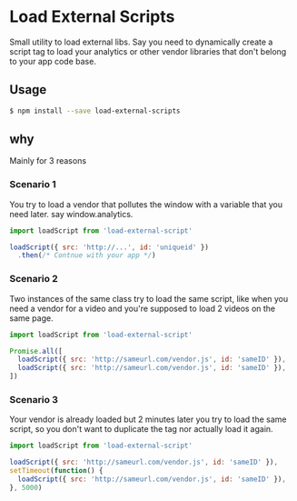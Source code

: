 # Load External Scripts
Small utility to load external libs.
Say you need to dynamically create a script tag to load your analytics or other vendor libraries that don't belong to your app code base.

## Usage
```sh
$ npm install --save load-external-scripts
```

## why
Mainly for 3 reasons

### Scenario 1
You try to load a vendor that pollutes the window with a variable that you need later. say window.analytics.
```js
import loadScript from 'load-external-script'

loadScript({ src: 'http://...', id: 'uniqueid' })
  .then(/* Contnue with your app */)
```

### Scenario 2
Two instances of the same class try to load the same script, like when you need a vendor for a video and you're supposed to load 2 videos on the same page.

```js
import loadScript from 'load-external-script'

Promise.all([
  loadScript({ src: 'http://sameurl.com/vendor.js', id: 'sameID' }),
  loadScript({ src: 'http://sameurl.com/vendor.js', id: 'sameID' }),
])

```

### Scenario 3
Your vendor is already loaded but 2 minutes later you try to load the same script, so you don't want to duplicate the tag nor actually load it again.

```js
import loadScript from 'load-external-script'

loadScript({ src: 'http://sameurl.com/vendor.js', id: 'sameID' }),
setTimeout(function() {
  loadScript({ src: 'http://sameurl.com/vendor.js', id: 'sameID' }),
}, 5000)
```
